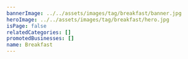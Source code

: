 ```yaml
---
bannerImage: ../../assets/images/tag/breakfast/banner.jpg
heroImage: ../../assets/images/tag/breakfast/hero.jpg
isPage: false
relatedCategories: []
promotedBusinesses: []
name: Breakfast
---
```


